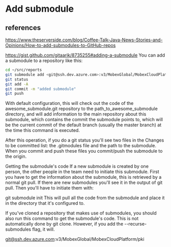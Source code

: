 # Add submodule

## references

<https://www.theserverside.com/blog/Coffee-Talk-Java-News-Stories-and-Opinions/How-to-add-submodules-to-GitHub-repos>

<https://gist.github.com/gitaarik/8735255#adding-a-submodule>
You can add a submodule to a repository like this:

```bash
cd ~/src/reports
git submodule add <git@ssh.dev.azure.com>:v3/MobexGlobal/MobexCloudPlatform/pki volume/pki
git status
git add -A
git commit -m "added submodule"
git push
```

With default configuration, this will check out the code of the awesome_submodule.git repository to the path_to_awesome_submodule directory, and will add information to the main repository about this submodule, which contains the commit the submodule points to, which will be the current commit of the default branch (usually the master branch) at the time this command is executed.

After this operation, if you do a git status you'll see two files in the Changes to be committed list: the .gitmodules file and the path to the submodule. When you commit and push these files you commit/push the submodule to the origin.

Getting the submodule's code
If a new submodule is created by one person, the other people in the team need to initiate this submodule. First you have to get the information about the submodule, this is retrieved by a normal git pull. If there are new submodules you'll see it in the output of git pull. Then you'll have to initiate them with:

git submodule init
This will pull all the code from the submodule and place it in the directory that it's configured to.

If you've cloned a repository that makes use of submodules, you should also run this command to get the submodule's code. This is not automatically done by git clone. However, if you add the --recurse-submodules flag, it will.

<git@ssh.dev.azure.com>:v3/MobexGlobal/MobexCloudPlatform/pki
